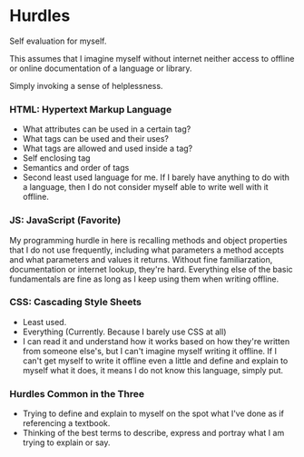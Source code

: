 # Hurdles
Self evaluation for myself.

This assumes that I imagine myself without internet neither access to offline or online documentation of a language or library.

Simply invoking a sense of helplessness.

### HTML: Hypertext Markup Language
- What attributes can be used in a certain tag?
- What tags can be used and their uses?
- What tags are allowed and used inside a tag?
- Self enclosing tag <tag/>
- Semantics and order of tags
- Second least used language for me. If I barely have anything to do with a language, then I do not consider myself able to write well with it offline.

### JS: JavaScript (Favorite)
My programming hurdle in here is recalling methods and object properties that I do not use frequently, including what parameters a method accepts and what parameters and values it returns. Without fine familiarzation, documentation or internet lookup, they're hard. 
Everything else of the basic fundamentals are fine as long as I keep using them when writing offline.

### CSS: Cascading Style Sheets
- Least used.
- Everything (Currently. Because I barely use CSS at all)
- I can read it and understand how it works based on how they're written from someone else's, but I can't imagine myself writing it offline. If I can't get myself to write it offline even a little and define and explain to myself what it does, it means I do not know this language, simply put.


### Hurdles Common in the Three
- Trying to define and explain to myself on the spot what I've done as if referencing a textbook.
- Thinking of the best terms to describe, express and portray what I am trying to explain or say.
